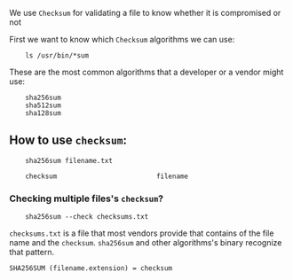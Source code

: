 We use `Checksum` for validating a file to know whether it is compromised or not

First we want to know which `Checksum` algorithms we can use:
```
	ls /usr/bin/*sum
```

These are the most common algorithms that a developer or a vendor might use:
```
	sha256sum
	sha512sum
	sha128sum
```

## How to use `checksum`:
```
	sha256sum filename.txt

	checksum                         filename
```

### Checking multiple files's `checksum`?
```
	sha256sum --check checksums.txt
```

`checksums.txt` is a file that most vendors provide that contains of the file name 
and the `checksum`. `sha256sum` and other algorithms's binary recognize that pattern.

```
SHA256SUM (filename.extension) = checksum
```



